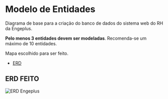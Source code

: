 # Modelo de Entidades

Diagrama de base para a criação do banco de dados do sistema web do RH da Engeplus.

**Pelo menos 3 entidades devem ser modeladas**. Recomenda-se um máximo de 10 entidades.

Mapa escolhido para ser feito.

* [ERD](https://www.lucidchart.com/pages/pt/o-que-e-diagrama-entidade-relacionamento)

## ERD FEITO

![ERD Engeplus](c:\Users\mathe\Downloads\diagramaengeplus.png)